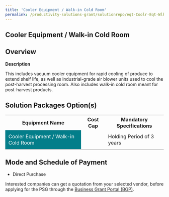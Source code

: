 ```yaml
---
title: 'Cooler Equipment / Walk-in Cold Room'
permalink: /productivity-solutions-grant/solutionrepo/eqt-Coolr-Eqt-Wlkn-Cold-Room-Food
---
```


## Cooler Equipment / Walk-in Cold Room

## Overview

**Description**

This includes vacuum cooler equipment for rapid cooling of produce to extend shelf life, as well as industrial-grade air blower units used to cool the post-harvest processing room. Also includes walk-in cold room meant for post-harvest products.

## Solution Packages Option(s)

<table>
<tr>
<th><b>Equipment Name</b></th>
<th><b>Cost Cap</b></th>
<th><b>Mandatory Specifications</b></th>
</tr>
<tr>
<td style='padding: 10px; background-color: #037E8A; color: #FFFFFF;'>Cooler Equipment / Walk-in Cold Room</td>
<td style='padding: 10px;'> </td>
<td style='padding: 10px;'>Holding Period of 3 years</td>
</tr>
</table>

## Mode and Schedule of Payment

 - Direct Purchase

Interested companies can get a quotation from your selected vendor, before applying for the PSG through the <a href='https://www.businessgrants.gov.sg/' target='_blank' rel='noopener'>Business Grant Portal (BGP)</a>.

<script src="/jquery/resize-tables.js"></script>
